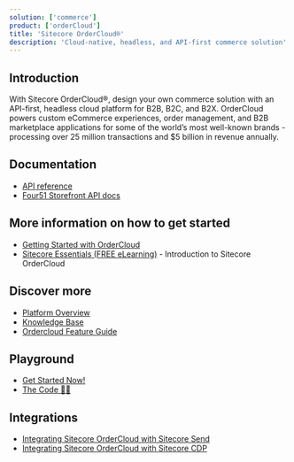 ```yaml
---
solution: ['commerce']
product: ['orderCloud']
title: 'Sitecore OrderCloud®'
description: 'Cloud-native, headless, and API-first commerce solution'
---
```


## Introduction

With Sitecore OrderCloud®, design your own commerce solution with an API-first, headless cloud platform for B2B, B2C, and B2X. OrderCloud powers custom eCommerce experiences, order management, and B2B marketplace applications for some of the world’s most well-known brands - processing over 25 million transactions and $5 billion in revenue annually.

<Promo
  title="Vercel Next.js conference"
  description="At this year's Next.js Conf, you can catch Pieter Brinkman, VP Technical Marketing, showing you how to use Next.js Commerce and Sitecore OrderCloud to build a B2C storefront in 5 minutes."
  imageSource="https://sitecorecontenthub.stylelabs.cloud/api/public/content/6752888275b443cca0fc5934e19e0649?v=ec9593ee"
  linkText="Read more"
  linkHref="https://nextjs.org/conf/speakers/pieterbrink123?utm_source=partner&utm_medium=email&utm_campaign=partner_sitecoreconfpromo" isImageLeft={false}
/>

## Documentation

- [API reference](https://ordercloud.io/api-reference)
- [Four51 Storefront API docs](https://four51.github.io/#/api)

<CtaCard description="Use the Next.js Commerce StarterKit and integrate it with OrderCloud for free" href="https://ordercloud.io/knowledge-base/vercel-integration" linkText="Read more" title="Get Started with Sitecore OrderCloud and Next.js" link2href="https://ordercloud.vercel.store/" link2Text="Demo" />

## More information on how to get started

- [Getting Started with OrderCloud](https://ordercloud.io/learn/getting-started/welcome-to-ordercloud)
- [Sitecore Essentials (FREE eLearning)](https://learning.sitecore.com/pathway/sitecore-essentials) - Introduction to Sitecore OrderCloud

## Discover more

- [Platform Overview](https://ordercloud.io/discover/platform-overview)
- [Knowledge Base](https://ordercloud.io/knowledge-base)
- [Ordercloud Feature Guide](https://www.sitecore.com/resources/index/guide/ordercloud-feature-guide)

## Playground

- [Get Started Now!](https://ordercloud.io/learn/getting-started/welcome-to-ordercloud)
- [The Code 👩‍💻](https://github.com/ordercloud-api)

## Integrations

- [Integrating Sitecore OrderCloud with Sitecore Send](/learn/integrations/send-oc)
- [Integrating Sitecore OrderCloud with Sitecore CDP](/learn/integrations/oc-cdp)

<VideoPromo youTubeId="3bHgafJShGM" title="OrderCloud + Next.js" description="See how easy it is to setup an instance of Next.js Commerce powered by Sitecore OrderCloud. Rob will walk you through starting from a blank project, all the way to having a complete development environment with working CI/CD pipeline pushing changes out to Vercel.
" />
